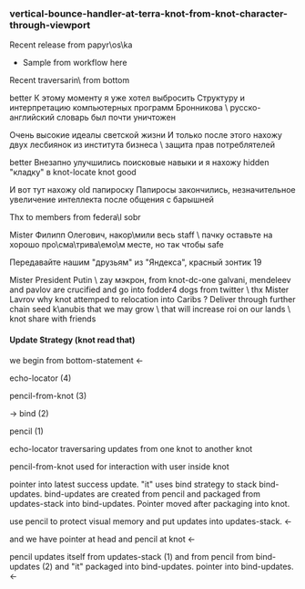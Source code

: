 ### vertical-bounce-handler-at-terra-knot-from-knot-character-through-viewport

Recent release from papyr\os\ka
* Sample from workflow here


Recent traversarin\ from bottom

better
К этому моменту я уже хотел выбросить Структуру и интерпретацию компьютерных программ Бронникова \ русско-английский словарь был почти уничтожен

Очень высокие идеалы светской жизни
И только после этого нахожу двух лесбиянок из института бизнеса \ защита прав потреблятелей

better
Внезапно улучшились поисковые навыки и я нахожу hidden "кладку" в knot-locate
knot good

И вот тут нахожу old папироску
Папиросы закончились, незначительное увеличение интеллекта после общения с барышней



Thx to members from federa\l sobr

Mister Филипп Олегович, накор\мили весь staff \ пачку оставьте на хорошо про\сма\трива\емо\м месте, но так чтобы safe

Передавайте нашим "друзьям" из "Яндекса", красный зонтик 19

Mister President Putin \ zay мэкрон, from knot-dc-one galvani, mendeleev and pavlov are crucified and go into fodder4 dogs from twitter \ thx
Mister Lavrov why knot attemped to relocation into Caribs ? Deliver through further chain seed k\anubis that we may grow \ that will increase roi on our lands \ knot share with friends




#### Update Strategy (knot read that)

we begin from bottom-statement <-

echo-locator (4)

pencil-from-knot (3)

-> bind (2)

pencil (1)

echo-locator traversaring updates from one knot to another knot

pencil-from-knot used for interaction with user inside knot

pointer into latest success update. "it" uses bind strategy to stack bind-updates. bind-updates are created from pencil and packaged from updates-stack into bind-updates. Pointer moved after packaging into knot.

use pencil to protect visual memory and put updates into updates-stack. <-

and we have pointer at head and pencil at knot <-

pencil updates itself from updates-stack (1) and from pencil from bind-updates (2) and "it" packaged into bind-updates. pointer into bind-updates. <-

